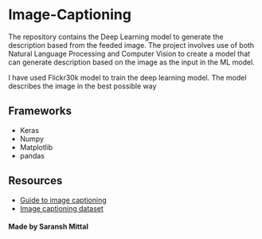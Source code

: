 # Image-Captioning

The repository contains the Deep Learning model to generate the description based from the feeded image. The project involves use of both Natural Language Processing and Computer Vision to create a model that can generate description based on the image as the input in the ML model. 

I have used Flickr30k model to train the deep learning model. The model describes the image in the best possible way 

## Frameworks
<ul>
<li> Keras
<li> Numpy
<li> Matplotlib
<li> pandas
</ul>

## Resources
<ul>
<li><a href = "https://fairyonice.github.io/Develop_an_image_captioning_deep_learning_model_using_Flickr_8K_data.html">Guide to image captioning</a>
<li><a href = "https://www.kaggle.com/hsankesara/flickr-image-dataset">Image captioning dataset</a>
</ul>

#### Made by Saransh Mittal
